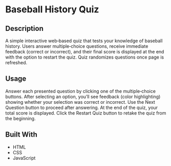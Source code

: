 # Baseball History Quiz

## Description  
A simple interactive web‑based quiz that tests your knowledge of baseball history. Users answer multiple‑choice questions, receive immediate feedback (correct or incorrect), and their final score is displayed at the end with the option to restart the quiz.
Quiz randomizes questions once page is refreshed.

## Usage
Answer each presented question by clicking one of the multiple‑choice buttons.
After selecting an option, you’ll see feedback (color highlighting) showing whether your selection was correct or incorrect.
Use the Next Question button to proceed after answering.
At the end of the quiz, your total score is displayed.
Click the Restart Quiz button to retake the quiz from the beginning.

## Built With  
- HTML
- CSS  
- JavaScript

